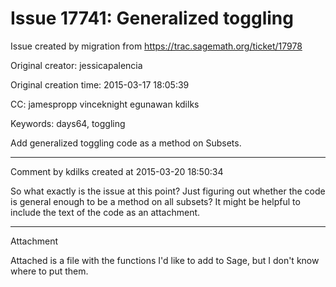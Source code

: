 # Issue 17741: Generalized toggling

Issue created by migration from https://trac.sagemath.org/ticket/17978

Original creator: jessicapalencia

Original creation time: 2015-03-17 18:05:39

CC:  jamespropp vinceknight egunawan kdilks

Keywords: days64, toggling

Add generalized toggling code as a method on Subsets.


---

Comment by kdilks created at 2015-03-20 18:50:34

So what exactly is the issue at this point? Just figuring out whether the code is general enough to be a method on all subsets? It might be helpful to include the text of the code as an attachment.


---

Attachment

Attached is a file with the functions I'd like to add to Sage, but I don't know where to put them.
